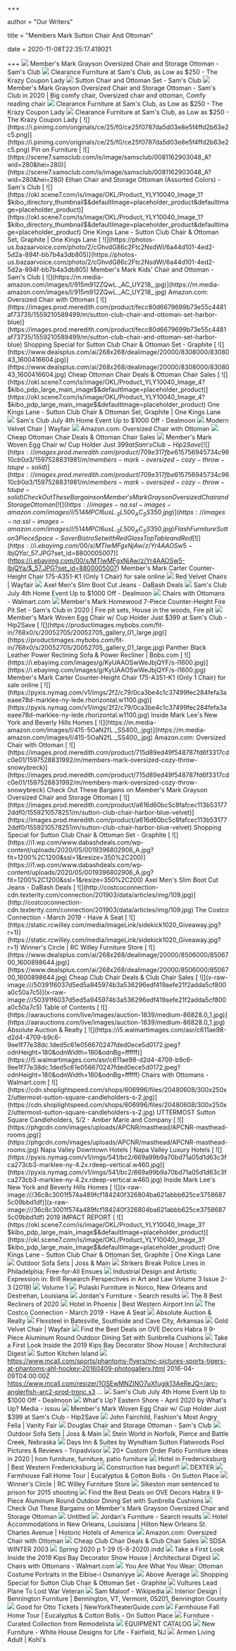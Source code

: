 +++
        
author = "Our Writers"
        
title = "Members Mark Sutton Chair And Ottoman"
        
date = 2020-11-08T22:35:17.419021
        
+++
[ ![](https://scene7.samsclub.com/is/image/samsclub/0001939680201_B?wid=280&hei=280)](https://scene7.samsclub.com/is/image/samsclub/0001939680201_B?wid=280&hei=280) Member's Mark Grayson Oversized Chair and Storage Ottoman - Sam's Club
[ ![](https://prod-cdn-thekrazycouponlady.imgix.net/wp-content/uploads/2020/02/chair-3-2-10-sams-club-1581353595-1581353595.jpg?auto=compress,format&fit=max)](https://prod-cdn-thekrazycouponlady.imgix.net/wp-content/uploads/2020/02/chair-3-2-10-sams-club-1581353595-1581353595.jpg?auto=compress,format&fit=max) Clearance Furniture at Sam's Club, as Low as $250 - The Krazy Coupon Lady
[ ![](https://scene7.samsclub.com/is/image/samsclub/0019396803692_A?wid=280&hei=280)](https://scene7.samsclub.com/is/image/samsclub/0019396803692_A?wid=280&hei=280) Sutton Chair and Ottoman Set - Sam's Club
[ ![](https://i.pinimg.com/originals/29/79/3e/29793e6e4aa6372485ac806c832c16c6.jpg)](https://i.pinimg.com/originals/29/79/3e/29793e6e4aa6372485ac806c832c16c6.jpg) Member's Mark Grayson Oversized Chair and Storage Ottoman - Sam's Club in  2020 | Big comfy chair, Oversized chair and ottoman, Comfy reading chair
[ ![](https://prod-cdn-thekrazycouponlady.imgix.net/wp-content/uploads/2020/02/chair-2-2-10-sams-club-1581353600-1581353600.jpg?auto=compress,format&fit=max)](https://prod-cdn-thekrazycouponlady.imgix.net/wp-content/uploads/2020/02/chair-2-2-10-sams-club-1581353600-1581353600.jpg?auto=compress,format&fit=max) Clearance Furniture at Sam's Club, as Low as $250 - The Krazy Coupon Lady
[ ![](https://prod-cdn-thekrazycouponlady.imgix.net/wp-content/uploads/2020/02/chair-2-10-sams-club-1581353604-1581353604.jpg?auto=compress,format&fit=max)](https://prod-cdn-thekrazycouponlady.imgix.net/wp-content/uploads/2020/02/chair-2-10-sams-club-1581353604-1581353604.jpg?auto=compress,format&fit=max) Clearance Furniture at Sam's Club, as Low as $250 - The Krazy Coupon Lady
[ ![](https://i.pinimg.com/originals/ce/25/f0/ce25f0787da5d03e8e5f4ffd2b63e2c5.png)](https://i.pinimg.com/originals/ce/25/f0/ce25f0787da5d03e8e5f4ffd2b63e2c5.png) Pin on Furniture
[ ![](https://scene7.samsclub.com/is/image/samsclub/0081162903048_A?wid=280&hei=280)](https://scene7.samsclub.com/is/image/samsclub/0081162903048_A?wid=280&hei=280) Ethan Chair and Storage Ottoman (Assorted Colors) - Sam's Club
[ ![](https://okl.scene7.com/is/image/OKL/Product_YLY10040_Image_1?$kibo_directory_thumbnail$&defaultImage=placeholder_product&defaultImage=placeholder_product)](https://okl.scene7.com/is/image/OKL/Product_YLY10040_Image_1?$kibo_directory_thumbnail$&defaultImage=placeholder_product&defaultImage=placeholder_product) One Kings Lane - Sutton Club Chair & Ottoman Set, Graphite | One Kings Lane
[ ![](https://photos-us.bazaarvoice.com/photo/2/cGhvdG86c2Ftc2NsdWI/6a44d101-4ed2-5d2a-894f-bb7b4a3db805)](https://photos-us.bazaarvoice.com/photo/2/cGhvdG86c2Ftc2NsdWI/6a44d101-4ed2-5d2a-894f-bb7b4a3db805) Member's Mark Kids' Chair and Ottoman - Sam's Club
[ ![](https://m.media-amazon.com/images/I/915m912ZQwL._AC_UY218_.jpg)](https://m.media-amazon.com/images/I/915m912ZQwL._AC_UY218_.jpg) Amazon.com: Oversized Chair with Ottoman
[ ![](https://images.prod.meredith.com/product/fecc80d6679699b73e55c4481af73735/1559210589499/m/sutton-club-chair-and-ottoman-set-harbor-blue)](https://images.prod.meredith.com/product/fecc80d6679699b73e55c4481af73735/1559210589499/m/sutton-club-chair-and-ottoman-set-harbor-blue) Shopping Special for Sutton Club Chair & Ottoman Set - Graphite
[ ![](https://www.dealsplus.com/ai/268x268/dealimage/20000/8308000/8308043_1600416604.jpg)](https://www.dealsplus.com/ai/268x268/dealimage/20000/8308000/8308043_1600416604.jpg) Cheap Ottoman Chair Deals & Ottoman Chair Sales
[ ![](https://okl.scene7.com/is/image/OKL/Product_YLY10040_Image_4?$kibo_pdp_large_main_image$&defaultImage=placeholder_product)](https://okl.scene7.com/is/image/OKL/Product_YLY10040_Image_4?$kibo_pdp_large_main_image$&defaultImage=placeholder_product) One Kings Lane - Sutton Club Chair & Ottoman Set, Graphite | One Kings Lane
[ ![](https://imgcache.dealmoon.com/thumbimg.dealmoon.com/dealmoon/983/105/0cc/5beaaaeca30b9657fd2e0f7.jpg_300_300_2_aae8.jpg)](https://imgcache.dealmoon.com/thumbimg.dealmoon.com/dealmoon/983/105/0cc/5beaaaeca30b9657fd2e0f7.jpg_300_300_2_aae8.jpg) Sam's Club July 4th Home Event Up to $1000 Off - Dealmoon
[ ![](https://secure.img1-fg.wfcdn.com/im/44011889/resize-h310-w310%5Ecompr-r85/1135/113585557/acanva-mid-century-modern-velvet-armchair.jpg)](https://secure.img1-fg.wfcdn.com/im/44011889/resize-h310-w310%5Ecompr-r85/1135/113585557/acanva-mid-century-modern-velvet-armchair.jpg) Modern Velvet Chair | Wayfair
[ ![](https://m.media-amazon.com/images/I/81cSi8BuLAL._AC_UY218_.jpg)](https://m.media-amazon.com/images/I/81cSi8BuLAL._AC_UY218_.jpg) Amazon.com: Oversized Chair with Ottoman
[ ![](https://www.dealsplus.com/ai/268x268/dealimage/20000/8337000/8337904_1591533098.jpg)](https://www.dealsplus.com/ai/268x268/dealimage/20000/8337000/8337904_1591533098.jpg) Cheap Ottoman Chair Deals & Ottoman Chair Sales
[ ![](https://hip2save.com/wp-content/uploads/2019/03/Member%E2%80%99s-Mark-Woven-Egg-Chair.jpg)](https://hip2save.com/wp-content/uploads/2019/03/Member%E2%80%99s-Mark-Woven-Egg-Chair.jpg) Member's Mark Woven Egg Chair w/ Cup Holder Just $399 at Sam's Club -  Hip2Save
[ ![](https://images.prod.meredith.com/product/709e317fbe615756945734c9610cb0a3/1597528831981/m/members-mark-oversized-cozy-throw-taupe-solid)](https://images.prod.meredith.com/product/709e317fbe615756945734c9610cb0a3/1597528831981/m/members-mark-oversized-cozy-throw-taupe-solid) Check Out These Bargains on Member's Mark Grayson Oversized Chair and  Storage Ottoman
[ ![](https://images-na.ssl-images-amazon.com/images/I/514MPCl6usL._SL500_AC_SS350_.jpg)](https://images-na.ssl-images-amazon.com/images/I/514MPCl6usL._SL500_AC_SS350_.jpg) Flash Furniture Sutton 3 Piece Space-Saver Bistro Set with Red Glass Top  Table and Red
[ ![](https://i.ebayimg.com/00/s/MTIwMFgxNjAw/z/Yr4AAOSw5-lbjQYa/$_57.JPG?set_id=8800005007)](https://i.ebayimg.com/00/s/MTIwMFgxNjAw/z/Yr4AAOSw5-lbjQYa/$_57.JPG?set_id=8800005007) Member's Mark Carter Counter-Height Chair 175-A351-K1 (Only 1 Chair) for  sale online
[ ![](https://secure.img1-fg.wfcdn.com/im/06327378/resize-h310-w310%5Ecompr-r85/9987/99870497/easterling-velvet-slipper-chair.jpg)](https://secure.img1-fg.wfcdn.com/im/06327378/resize-h310-w310%5Ecompr-r85/9987/99870497/easterling-velvet-slipper-chair.jpg) Red Velvet Chairs | Wayfair
[ ![](https://i1.wp.com/www.dabashdeals.com/wp-content/uploads/2020/07/Capture-9-1.jpg?fit=423%2C429&ssl=1&resize=350%2C200)](https://i1.wp.com/www.dabashdeals.com/wp-content/uploads/2020/07/Capture-9-1.jpg?fit=423%2C429&ssl=1&resize=350%2C200) Axel Men's Slim Boot Cut Jeans - DaBash Deals
[ ![](https://imgcache.dealmoon.com/thumbimg.dealmoon.com/dealmoon/24c/cfa/923/16485f2c7978dece57f874d.jpg_300_300_2_5e6f.jpg)](https://imgcache.dealmoon.com/thumbimg.dealmoon.com/dealmoon/24c/cfa/923/16485f2c7978dece57f874d.jpg_300_300_2_5e6f.jpg) Sam's Club July 4th Home Event Up to $1000 Off - Dealmoon
[ ![](https://i5.walmartimages.com/asr/11b94934-ce0b-4703-a435-0b833f7a5cb6.e64e6895c738d2d108d9773c242bfe1f.jpeg?odnHeight=180&odnWidth=180&odnBg=ffffff)](https://i5.walmartimages.com/asr/11b94934-ce0b-4703-a435-0b833f7a5cb6.e64e6895c738d2d108d9773c242bfe1f.jpeg?odnHeight=180&odnWidth=180&odnBg=ffffff) Chairs with Ottomans - Walmart.com
[ ![](https://i.pinimg.com/564x/24/18/13/241813e48994d18b24ead72c22c508d5.jpg)](https://i.pinimg.com/564x/24/18/13/241813e48994d18b24ead72c22c508d5.jpg) Member's Mark Homewood 7-Piece Counter-Height Fire Pit Set - Sam's Club in  2020 | Fire pit sets, House in the woods, Fire pit
[ ![](https://hip2save.com/wp-content/uploads/2019/03/Egg-Chair-Sams-Club-e1553369008374.jpg?resize=1024%2C768&strip=all)](https://hip2save.com/wp-content/uploads/2019/03/Egg-Chair-Sams-Club-e1553369008374.jpg?resize=1024%2C768&strip=all) Member's Mark Woven Egg Chair w/ Cup Holder Just $399 at Sam's Club -  Hip2Save
[ ![](https://productimages.mybobs.com/fit-in/768x0/s/20052705/20052705_gallery_01_large.jpg)](https://productimages.mybobs.com/fit-in/768x0/s/20052705/20052705_gallery_01_large.jpg) Panther Black Leather Power Reclining Sofa & Power Recliner | Bobs.com
[ ![](https://i.ebayimg.com/images/g/KyUAAOSwWeJbjQYF/s-l1600.jpg)](https://i.ebayimg.com/images/g/KyUAAOSwWeJbjQYF/s-l1600.jpg) Member's Mark Carter Counter-Height Chair 175-A351-K1 (Only 1 Chair) for  sale online
[ ![](https://pyxis.nymag.com/v1/imgs/2f2/c79/0ca3be4c1c37499fec284fefa3aeaee78d-marklee-ny-lede.rhorizontal.w1100.jpg)](https://pyxis.nymag.com/v1/imgs/2f2/c79/0ca3be4c1c37499fec284fefa3aeaee78d-marklee-ny-lede.rhorizontal.w1100.jpg) Inside Mark Lee's New York and Beverly Hills Homes
[ ![](https://m.media-amazon.com/images/I/415-5OaN2fL._SS400_.jpg)](https://m.media-amazon.com/images/I/415-5OaN2fL._SS400_.jpg) Amazon.com: Oversized Chair with Ottoman
[ ![](https://images.prod.meredith.com/product/715d89ed49f548787fd6f3317cdc0e01/1597528831992/m/members-mark-oversized-cozy-throw-snowybreck)](https://images.prod.meredith.com/product/715d89ed49f548787fd6f3317cdc0e01/1597528831992/m/members-mark-oversized-cozy-throw-snowybreck) Check Out These Bargains on Member's Mark Grayson Oversized Chair and  Storage Ottoman
[ ![](https://images.prod.meredith.com/product/a616d60bc5c8fafcec113b531772ddf0/1559210578251/m/sutton-club-chair-harbor-blue-velvet)](https://images.prod.meredith.com/product/a616d60bc5c8fafcec113b531772ddf0/1559210578251/m/sutton-club-chair-harbor-blue-velvet) Shopping Special for Sutton Club Chair & Ottoman Set - Graphite
[ ![](https://i1.wp.com/www.dabashdeals.com/wp-content/uploads/2020/05/0019396802906_A.jpg?fit=1200%2C1200&ssl=1&resize=350%2C200)](https://i1.wp.com/www.dabashdeals.com/wp-content/uploads/2020/05/0019396802906_A.jpg?fit=1200%2C1200&ssl=1&resize=350%2C200) Axel Men's Slim Boot Cut Jeans - DaBash Deals
[ ![](http://costcoconnection-cdn.texterity.com/connection/201903/data/articles/img/109.jpg)](http://costcoconnection-cdn.texterity.com/connection/201903/data/articles/img/109.jpg) The Costco Connection - March 2019 - Have A Seat
[ ![](https://static.rcwilley.com/media/imageLink/sidekick1020_Giveaway.jpg?r=1)](https://static.rcwilley.com/media/imageLink/sidekick1020_Giveaway.jpg?r=1) Winner's Circle | RC Willey Furniture Store
[ ![](https://www.dealsplus.com/ai/268x268/dealimage/20000/8506000/8506700_1600898644.jpg)](https://www.dealsplus.com/ai/268x268/dealimage/20000/8506000/8506700_1600898644.jpg) Cheap Club Chair Deals & Club Chair Sales
[ ![](x-raw-image:///50391f6037d5ed5a945974b3a536296edf419aefe21f2adda5cf800a0c50a7c5)](x-raw-image:///50391f6037d5ed5a945974b3a536296edf419aefe21f2adda5cf800a0c50a7c5) Table of Contents
[ ![](https://aarauctions.com/live/images/auction-1839/medium-86828.0_1.jpg)](https://aarauctions.com/live/images/auction-1839/medium-86828.0_1.jpg) Absolute Auction & Realty
[ ![](https://i5.walmartimages.com/asr/c611ae98-d2d4-4709-b9c6-9ee1f77e38dc.1ded5c61e056670247fded0ece5d0172.jpeg?odnHeight=180&odnWidth=180&odnBg=ffffff)](https://i5.walmartimages.com/asr/c611ae98-d2d4-4709-b9c6-9ee1f77e38dc.1ded5c61e056670247fded0ece5d0172.jpeg?odnHeight=180&odnWidth=180&odnBg=ffffff) Chairs with Ottomans - Walmart.com
[ ![](https://cdn.shoplightspeed.com/shops/606996/files/20480608/300x250x2/uttermost-sutton-square-candleholders-s-2.jpg)](https://cdn.shoplightspeed.com/shops/606996/files/20480608/300x250x2/uttermost-sutton-square-candleholders-s-2.jpg) UTTERMOST Sutton Square Candleholders, S/2 - Amber Marie and Company
[ ![](https://phgcdn.com/images/uploads/APCNR/masthead/APCNR-masthead-rooms.jpg)](https://phgcdn.com/images/uploads/APCNR/masthead/APCNR-masthead-rooms.jpg) Napa Valley Downtown Hotels | Napa Valley Luxury Hotels
[ ![](https://pyxis.nymag.com/v1/imgs/541/bc2/669a99b9a70bd71a05d1d63c3fca273cb3-marklee-ny-4.2x.rdeep-vertical.w460.jpg)](https://pyxis.nymag.com/v1/imgs/541/bc2/669a99b9a70bd71a05d1d63c3fca273cb3-marklee-ny-4.2x.rdeep-vertical.w460.jpg) Inside Mark Lee's New York and Beverly Hills Homes
[ ![](x-raw-image:///36c8c3001f574a489fcf184240f326804ba621abbb625ce37586875c09bbd1df)](x-raw-image:///36c8c3001f574a489fcf184240f326804ba621abbb625ce37586875c09bbd1df) 2019 IMPACT REPORT
[ ![](https://okl.scene7.com/is/image/OKL/Product_YLY10040_Image_3?$kibo_pdp_large_main_image$&defaultImage=placeholder_product)](https://okl.scene7.com/is/image/OKL/Product_YLY10040_Image_3?$kibo_pdp_large_main_image$&defaultImage=placeholder_product) One Kings Lane - Sutton Club Chair & Ottoman Set, Graphite | One Kings Lane
[ ![](https://secure.img1-fg.wfcdn.com/im/03085816/resize-h600-w600%5Ecompr-r85/3039/30394437/Outdoor+Sofa+Sets.jpg)](https://secure.img1-fg.wfcdn.com/im/03085816/resize-h600-w600%5Ecompr-r85/3039/30394437/Outdoor+Sofa+Sets.jpg) Outdoor Sofa Sets | Joss & Main
[ ![](x-raw-image:///b7902a4cbda3105d2071be690ff76ce1d793e7c5f43322e796e0299e9d1b098b)](x-raw-image:///b7902a4cbda3105d2071be690ff76ce1d793e7c5f43322e796e0299e9d1b098b) Strikers Break Police Lines in Philadelphia; Free-for-All Ensues
[ ![](https://brill.com/view/journals/rpal/3/2-3/24684309_003_02-03_s001_i0033.jpg)](https://brill.com/view/journals/rpal/3/2-3/24684309_003_02-03_s001_i0033.jpg) Industrial Design and Artistic Expression in: Brill Research Perspectives  in Art and Law Volume 3 Issue 2-3 (2019)
[ ![](x-raw-image:///857d4316ce539b63745d9f84263fb86a446b565c2c661801cd1758b0f8e7e4c3)](x-raw-image:///857d4316ce539b63745d9f84263fb86a446b565c2c661801cd1758b0f8e7e4c3) Volume 1
[ ![](https://www.haydelsfurniture.com/common_images/brand_headers_standard/PULK.jpg)](https://www.haydelsfurniture.com/common_images/brand_headers_standard/PULK.jpg) Pulaski Furniture in Norco, New Orleans and Destrehan, Louisiana
[ ![](https://s7d5.scene7.com/is/image/Jordans/L98134350_00?wid=220&hei=220&fmt=png-alpha)](https://s7d5.scene7.com/is/image/Jordans/L98134350_00?wid=220&hei=220&fmt=png-alpha) Jordan's Furniture - Search results
[ ![](https://www.thespruce.com/thmb/TfyLUJ80zxpntxzpW9D5ffrlPHo=/800x600/smart/filters:no_upscale()/Wayfairrecliner-59a6e97568e1a20013855602.jpg)](https://www.thespruce.com/thmb/TfyLUJ80zxpntxzpW9D5ffrlPHo=/800x600/smart/filters:no_upscale()/Wayfairrecliner-59a6e97568e1a20013855602.jpg) The 8 Best Recliners of 2020
[ ![](https://medias.bestwestern.fr/props_iceportal/3062/1719714_XL.jpg)](https://medias.bestwestern.fr/props_iceportal/3062/1719714_XL.jpg) Hotel in Phoenix | Best Western Airport Inn
[ ![](http://costcoconnection-cdn.texterity.com/connection/201903/data/articles/img/110-01.jpg)](http://costcoconnection-cdn.texterity.com/connection/201903/data/articles/img/110-01.jpg) The Costco Connection - March 2019 - Have A Seat
[ ![](https://aarauctions.com/live/images/auction-1493/medium-64002.0_1.jpg)](https://aarauctions.com/live/images/auction-1493/medium-64002.0_1.jpg) Absolute Auction & Realty
[ ![](https://www.davidshomeandsleep.com/images/logo-mark.svg?ccid=x121c928c)](https://www.davidshomeandsleep.com/images/logo-mark.svg?ccid=x121c928c) Flexsteel in Batesville, Southside and Cave City, Arkansas
[ ![](https://secure.img1-fg.wfcdn.com/im/24713303/resize-h310-w310%5Ecompr-r85/1201/120193260/diesel-velvet-barrel-chair.jpg)](https://secure.img1-fg.wfcdn.com/im/24713303/resize-h310-w310%5Ecompr-r85/1201/120193260/diesel-velvet-barrel-chair.jpg) Gold Velvet Chair | Wayfair
[ ![](https://images.prod.meredith.com/product/fec005e2462b1a54a844d9ef0cf021e7/1581350405843/l/ove-decors-habra-ii-9-piece-aluminum-round-outdoor-dining-set-with-sunbrella-cushions)](https://images.prod.meredith.com/product/fec005e2462b1a54a844d9ef0cf021e7/1581350405843/l/ove-decors-habra-ii-9-piece-aluminum-round-outdoor-dining-set-with-sunbrella-cushions) Find the Best Deals on OVE Decors Habra II 9-Piece Aluminum Round Outdoor  Dining Set with Sunbrella Cushions
[ ![](https://media.architecturaldigest.com/photos/5cc9a48f04c41e90d09a7be9/master/w_8628,h_5747,c_limit/Paloma%20Contreras%20-%20(photo%20credit%20Nickolas%20Sargent)%20(3).jpg)](https://media.architecturaldigest.com/photos/5cc9a48f04c41e90d09a7be9/master/w_8628,h_5747,c_limit/Paloma%20Contreras%20-%20(photo%20credit%20Nickolas%20Sargent)%20(3).jpg) Take a First Look Inside the 2019 Kips Bay Decorator Show House |  Architectural Digest
[ ![](https://images.costco-static.com/ImageDelivery/imageService?profileId=12026540&itemId=100227366-847&recipeName=680)](https://images.costco-static.com/ImageDelivery/imageService?profileId=12026540&itemId=100227366-847&recipeName=680) Sutton Kitchen Island
[ ![](https://www.mcall.com/resizer/mnq0RfjhXWDn6BAeslcsO9JLWCM=/arc-anglerfish-arc2-prod-tronc.s3.amazonaws.com/public/JFCY5AMFLFDMNEZZFJH56RDX6A.jpg)](https://www.mcall.com/resizer/mnq0RfjhXWDn6BAeslcsO9JLWCM=/arc-anglerfish-arc2-prod-tronc.s3.amazonaws.com/public/JFCY5AMFLFDMNEZZFJH56RDX6A.jpg) https://www.mcall.com/sports/phantoms-flyers/mc-pictures-sports-tigers-at-phantoms-ahl-hockey-20160409-photogallery.html  2016-04-09T04:00:00Z  https://www.mcall.com/resizer/1OSEwMNZINO7uXfugik13AeReJQ=/arc-anglerfish-arc2-prod-tronc.s3  ...
[ ![](https://imgcache.dealmoon.com/thumbimg.dealmoon.com/dealmoon/304/cce/09f/a26e283b8211f50d0f5ed10.jpg_300_300_2_c89e.jpg)](https://imgcache.dealmoon.com/thumbimg.dealmoon.com/dealmoon/304/cce/09f/a26e283b8211f50d0f5ed10.jpg_300_300_2_c89e.jpg) Sam's Club July 4th Home Event Up to $1000 Off - Dealmoon
[ ![](https://image.isu.pub/200331192120-8b76930fa550c7dff34dda42d47cfd27/jpg/page_1.jpg)](https://image.isu.pub/200331192120-8b76930fa550c7dff34dda42d47cfd27/jpg/page_1.jpg) What's Up? Eastern Shore - April 2020 by What's Up? Media - issuu
[ ![](https://hip2save.com/wp-content/uploads/2019/03/Members-Mark-Egg-Chair-e1553360487440.jpg?resize=1200%2C900&strip=all)](https://hip2save.com/wp-content/uploads/2019/03/Members-Mark-Egg-Chair-e1553360487440.jpg?resize=1200%2C900&strip=all) Member's Mark Woven Egg Chair w/ Cup Holder Just $399 at Sam's Club -  Hip2Save
[ ![](https://media.vanityfair.com/photos/54ca8e3cf547ce3c06e1b93c/master/w_1600%2Cc_limit/image.jpg)](https://media.vanityfair.com/photos/54ca8e3cf547ce3c06e1b93c/master/w_1600%2Cc_limit/image.jpg) John Fairchild, Fashion's Most Angry Fella | Vanity Fair
[ ![](https://scene7.samsclub.com/is/image/samsclub/0854594006692_A?wid=280&hei=280)](https://scene7.samsclub.com/is/image/samsclub/0854594006692_A?wid=280&hei=280) Douglas Chair and Storage Ottoman - Sam's Club
[ ![](https://secure.img1-fg.wfcdn.com/im/34641869/resize-h310-w310%5Ecompr-r85/1120/112060084/ravenden-7-piece-sectional-seating-group-with-cushions.jpg)](https://secure.img1-fg.wfcdn.com/im/34641869/resize-h310-w310%5Ecompr-r85/1120/112060084/ravenden-7-piece-sectional-seating-group-with-cushions.jpg) Outdoor Sofa Sets | Joss & Main
[ ![](https://www.mynebraskaappliance.com/common_images/brand_headers_standard/STNWLD.jpg?ccid=x63873a5a)](https://www.mynebraskaappliance.com/common_images/brand_headers_standard/STNWLD.jpg?ccid=x63873a5a) Stein World in Norfolk, Pierce and Battle Creek, Nebraska
[ ![](https://dynamic-media-cdn.tripadvisor.com/media/photo-o/0e/12/be/73/outdoor-pool.jpg?w=900&h=-1&s=1)](https://dynamic-media-cdn.tripadvisor.com/media/photo-o/0e/12/be/73/outdoor-pool.jpg?w=900&h=-1&s=1) Days Inn & Suites by Wyndham Sutton Flatwoods Pool Pictures & Reviews -  Tripadvisor
[ ![](https://i.pinimg.com/236x/62/b2/48/62b248706c949a07cf4c6994a824b81a.jpg)](https://i.pinimg.com/236x/62/b2/48/62b248706c949a07cf4c6994a824b81a.jpg) 20+ Custom Order Patio Furniture ideas in 2020 | hom furniture, furniture,  patio furniture
[ ![](https://medias.bestwestern.fr/props_iceportal/47084/9300522_XL.jpg?frz-v=21)](https://medias.bestwestern.fr/props_iceportal/47084/9300522_XL.jpg?frz-v=21) Hotel in Fredericksburg | Best Western Fredericksburg
[ ![](x-raw-image:///41a5e96e6a6e0a72237d5bf70a557558b0c56794d5aac0e1ffa5138ad2983d65)](x-raw-image:///41a5e96e6a6e0a72237d5bf70a557558b0c56794d5aac0e1ffa5138ad2983d65) Construction has begun!!
[ ![](x-raw-image:///75e67ff65d39e4a4c7cf00be9100d1f403be54070d63d60767c5bb44d9ef3235)](x-raw-image:///75e67ff65d39e4a4c7cf00be9100d1f403be54070d63d60767c5bb44d9ef3235) DEXTER
[ ![](https://www.onsuttonplace.com/wp-content/uploads/2017/09/editedfall-home-tour-on-sutton-place.jpg)](https://www.onsuttonplace.com/wp-content/uploads/2017/09/editedfall-home-tour-on-sutton-place.jpg) Farmhouse Fall Home Tour | Eucalyptus & Cotton Bolls - On Sutton Place
[ ![](https://static.rcwilley.com/media/promotion/March_2020_RC_Willey_Giveaway/Chelsi_Dall_March_2020_Giveaway_Winner.jpg)](https://static.rcwilley.com/media/promotion/March_2020_RC_Willey_Giveaway/Chelsi_Dall_March_2020_Giveaway_Winner.jpg) Winner's Circle | RC Willey Furniture Store
[ ![](x-raw-image:///87b31b7aeb45dc382b41dad400fa15211cc204837fecec23104a5a0cf31414ca)](x-raw-image:///87b31b7aeb45dc382b41dad400fa15211cc204837fecec23104a5a0cf31414ca) Sikeston man sentenced to prison for 2015 shooting
[ ![](https://cdn-image.realsimple.com/sites/default/files/styles/rs_horizontal_image_4/public/1541001258/amazon-furniture-ravenna-chair.jpg)](https://cdn-image.realsimple.com/sites/default/files/styles/rs_horizontal_image_4/public/1541001258/amazon-furniture-ravenna-chair.jpg) Find the Best Deals on OVE Decors Habra II 9-Piece Aluminum Round Outdoor  Dining Set with Sunbrella Cushions
[ ![](https://images.prod.meredith.com/product/2232108125932b528987703eba988697/1596362495474/m/members-mark-24-piece-glass-food-storage-set)](https://images.prod.meredith.com/product/2232108125932b528987703eba988697/1596362495474/m/members-mark-24-piece-glass-food-storage-set) Check Out These Bargains on Member's Mark Grayson Oversized Chair and  Storage Ottoman
[ ![](x-raw-image:///3df657cee9f6bb2b614ddf0f8aec220f729151126d696e767fe61c3d19dc5022)](x-raw-image:///3df657cee9f6bb2b614ddf0f8aec220f729151126d696e767fe61c3d19dc5022) Untitled
[ ![](https://s7d5.scene7.com/is/image/Jordans/L02113027_00?wid=220&hei=220&fmt=png-alpha)](https://s7d5.scene7.com/is/image/Jordans/L02113027_00?wid=220&hei=220&fmt=png-alpha) Jordan's Furniture - Search results
[ ![](https://phgcdn.com/images/uploads/MSYSC/masthead/MSYSC-masthead-hhnewdoub0016675x359fittoboxsmalldimensioncenter.jpg)](https://phgcdn.com/images/uploads/MSYSC/masthead/MSYSC-masthead-hhnewdoub0016675x359fittoboxsmalldimensioncenter.jpg) Hotel Accommodations in New Orleans, Louisiana | Hilton New Orleans St.  Charles Avenue | Historic Hotels of America
[ ![](https://m.media-amazon.com/images/I/910jFueC97L._AC_UL320_.jpg)](https://m.media-amazon.com/images/I/910jFueC97L._AC_UL320_.jpg) Amazon.com: Oversized Chair with Ottoman
[ ![](https://www.dealsplus.com/ai/268x268/dealimage/20000/8506000/8506707_1600898853.jpg)](https://www.dealsplus.com/ai/268x268/dealimage/20000/8506000/8506707_1600898853.jpg) Cheap Club Chair Deals & Club Chair Sales
[ ![](x-raw-image:///e3565ab5d1fe911e815cdbb4d0813b4c4164e7153e2faa1d8375026d1a72b07a)](x-raw-image:///e3565ab5d1fe911e815cdbb4d0813b4c4164e7153e2faa1d8375026d1a72b07a) SDSA WINTER 2003
[ ![](x-raw-image:///44d561df999c4dd630755d6ef12c061462b25c625f37c488089b4cc8a6a8f1e7)](x-raw-image:///44d561df999c4dd630755d6ef12c061462b25c625f37c488089b4cc8a6a8f1e7) Spring 2020 p 1-29 (5-8-2020).indd
[ ![](https://media.architecturaldigest.com/photos/5cc9a69c711f002b0f3fb6df/master/w_1600%2Cc_limit/Vincente%252520Wolf%252520Associates%252520(photo%252520credit%252520Nickolas%252520Sargent).jpg)](https://media.architecturaldigest.com/photos/5cc9a69c711f002b0f3fb6df/master/w_1600%2Cc_limit/Vincente%252520Wolf%252520Associates%252520(photo%252520credit%252520Nickolas%252520Sargent).jpg) Take a First Look Inside the 2019 Kips Bay Decorator Show House |  Architectural Digest
[ ![](https://i5.walmartimages.com/asr/76e6ac2c-7aae-4c14-b5ad-ec77b8a3fddc.2f77a3425c5d46dd2234ea6a8733d401.jpeg?odnHeight=180&odnWidth=180&odnBg=ffffff)](https://i5.walmartimages.com/asr/76e6ac2c-7aae-4c14-b5ad-ec77b8a3fddc.2f77a3425c5d46dd2234ea6a8733d401.jpeg?odnHeight=180&odnWidth=180&odnBg=ffffff) Chairs with Ottomans - Walmart.com
[ ![](https://quod.lib.umich.edu/a/ars/images/13441566.0047.008-00000003-lg.jpg)](https://quod.lib.umich.edu/a/ars/images/13441566.0047.008-00000003-lg.jpg) You Are What You Wear: Ottoman Costume Portraits in the Elbise-i Osmaniyye
[ ![](x-raw-image:///1ca0205c365e97ffa82c97ff3d26cfc2ab55d03adc2ede9de883971951b1816c)](x-raw-image:///1ca0205c365e97ffa82c97ff3d26cfc2ab55d03adc2ede9de883971951b1816c) Above Average
[ ![](https://images.prod.meredith.com/product/9ce10c420b0e6b96f8870d7f34c4397d/1559210577162/m/sutton-club-chair-light-gray-linen)](https://images.prod.meredith.com/product/9ce10c420b0e6b96f8870d7f34c4397d/1559210577162/m/sutton-club-chair-light-gray-linen) Shopping Special for Sutton Club Chair & Ottoman Set - Graphite
[ ![](x-raw-image:///596d60826935a78fd96c77e332ed4a2ffc36db1a8c66118d44e54e21fee8d66a)](x-raw-image:///596d60826935a78fd96c77e332ed4a2ffc36db1a8c66118d44e54e21fee8d66a) Vultures Lead Plane To Lost War Veteran
[ ![](https://upload.wikimedia.org/wikipedia/commons/thumb/5/51/Sam_Maloof_settee.jpg/220px-Sam_Maloof_settee.jpg)](https://upload.wikimedia.org/wikipedia/commons/thumb/5/51/Sam_Maloof_settee.jpg/220px-Sam_Maloof_settee.jpg) Sam Maloof - Wikipedia
[ ![](https://www.benningtonfurniture.com/cid594/css/910/customercontent/uploads/1.jpg)](https://www.benningtonfurniture.com/cid594/css/910/customercontent/uploads/1.jpg) Interior Design | Bennington Furniture | Bennington, VT, Vermont, 05201,  Bennington County
[ ![](https://www.newyorktheatreguide.com/sites/default/files/GoodForOttoPhoto760x300.jpg)](https://www.newyorktheatreguide.com/sites/default/files/GoodForOttoPhoto760x300.jpg) Good for Otto Tickets | NewYorkTheaterGuide.com
[ ![](https://www.onsuttonplace.com/wp-content/uploads/2017/09/editedfall-dining-room-decor-cotton-boll-wreath.jpg)](https://www.onsuttonplace.com/wp-content/uploads/2017/09/editedfall-dining-room-decor-cotton-boll-wreath.jpg) Farmhouse Fall Home Tour | Eucalyptus & Cotton Bolls - On Sutton Place
[ ![](http://www.remodelista.com/wp-content/uploads/sb-instagram-feed-images/123225330_359554078794305_4109145974904347316_nfull.jpg)](http://www.remodelista.com/wp-content/uploads/sb-instagram-feed-images/123225330_359554078794305_4109145974904347316_nfull.jpg) Furniture - Curated Collection from Remodelista
[ ![](x-raw-image:///d36153df6ba34fe00f53223f43025bd931213bcd0785936ca379f4aa8e6e36f5)](x-raw-image:///d36153df6ba34fe00f53223f43025bd931213bcd0785936ca379f4aa8e6e36f5) EQUIPMENT CATALOG
[ ![](https://whdesignsforlife.com/css/20522/images/logo-design-resource.png)](https://whdesignsforlife.com/css/20522/images/logo-design-resource.png) New Furniture - White House Designs for Life - Fairfield, NJ
[ ![](https://media.kohlsimg.com/is/image/kohls/2668666_White?wid=240&hei=240&op_sharpen=1)](https://media.kohlsimg.com/is/image/kohls/2668666_White?wid=240&hei=240&op_sharpen=1) Armen Living Adult | Kohl's
